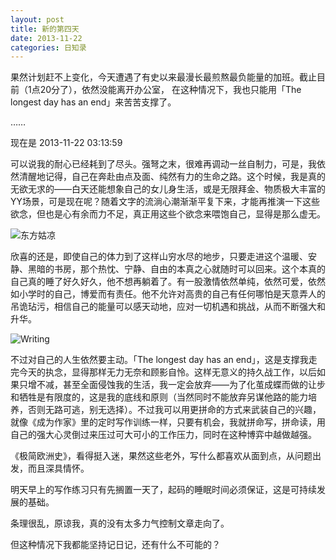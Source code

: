 ```yaml
---
layout: post
title: 新的第四天
date: 2013-11-22
categories: 日知录
---
```


果然计划赶不上变化，今天遭遇了有史以来最漫长最煎熬最负能量的加班。截止目前（1点20分了），依然没能离开办公室， 在这种情况下，我也只能用「The longest day has an end」来苦苦支撑了。

……

现在是 2013-11-22 03:13:59

可以说我的耐心已经耗到了尽头。强弩之末，很难再调动一丝自制力，可是，我依然清醒地记得，自己在奔赴由点及面、纯然有力的生命之路。这个时候，我是真的无欲无求的——白天还能想象自己的女儿身生活，或是无限拜金、物质极大丰富的YY场景，可是现在呢？随着文字的流淌心潮渐渐平复下来，才能再推演一下这些欲念，但也是心有余而力不足，真正用这些个欲念来喂饱自己，显得是那么虚无。

![东方姑凉](http://landingtoday-pic.stor.sinaapp.com/original/dd22302b31b293621faf3071239c873b.jpg)

欣喜的还是，即使自己的体力到了这样山穷水尽的地步，只要走进这个温暖、安静、黑暗的书房，那个热忱、宁静、自由的本真之心就随时可以回来。这个本真的自己真的睡了好久好久，他不想再躺着了。有一股激情依然单纯，依然可爱，依然如小学时的自己，博爱而有责任。他不允许对高贵的自己有任何哪怕是天意弄人的吊诡玷污，相信自己的能量可以感天动地，应对一切机遇和挑战，从而不断强大和升华。

![Writing](http://landingtoday-pic.stor.sinaapp.com/original/34021e40caa09e6b46bafcc0f236398a.png)

不过对自己的人生依然要主动。「The longest day has an end」，这是支撑我走完今天的执念，显得那样无力无奈和顾影自怜。这样无意义的持久战工作，以后如果只增不减，甚至全面侵蚀我的生活，我一定会放弃——为了化茧成蝶而做的让步和牺牲是有限度的，这是我的底线和原则（当然同时不能放弃另谋他路的能力培养，否则无路可逃，别无选择）。不过我可以用更拼命的方式来武装自己的兴趣，就像《成为作家》里的定时写作训练一样，只要有机会，我就拼命写，拼命读，用自己的强大心灵倒过来压过可大可小的工作压力，同时在这种博弈中越做越强。

《极简欧洲史》，看得挺入迷，果然这些老外，写什么都喜欢从面到点，从问题出发，而且深具情怀。

明天早上的写作练习只有先搁置一天了，起码的睡眠时间必须保证，这是可持续发展的基础。

条理很乱，原谅我，真的没有太多力气控制文章走向了。

但这种情况下我都能坚持记日记，还有什么不可能的？